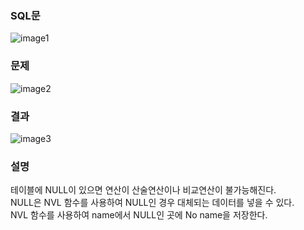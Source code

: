 ### SQL문
![image1](https://user-images.githubusercontent.com/123911778/262509620-713e313b-abcb-460b-ab23-466adb7cc6bf.PNG)

### 문제  
![image2](https://user-images.githubusercontent.com/123911778/262509624-c1e0ec06-7e3a-4de1-af34-816dbef4315e.PNG)

### 결과
![image3](https://user-images.githubusercontent.com/123911778/262509627-8429f521-3179-4524-8cb1-5fc469abe494.PNG)

### 설명
테이블에 NULL이 있으면 연산이 산술연산이나 비교연산이 불가능해진다.               
NULL은 NVL 함수를 사용하여 NULL인 경우 대체되는 데이터를 넣을 수 있다.            
NVL 함수를 사용하여 name에서 NULL인 곳에 No name을 저장한다.            

